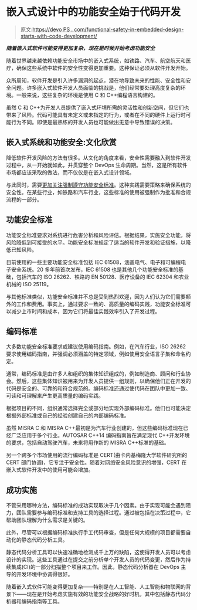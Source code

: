 # 嵌入式设计中的功能安全始于代码开发

> 原文:[https://devo PS . com/functional-safety-in-embedded-design-starts-with-code-development/](https://devops.com/functional-safety-in-embedded-design-starts-with-code-development/)

***随着嵌入式软件可能变得更加复杂，现在是时候开始考虑功能安全***

随着世界越来越依赖功能安全市场中的嵌入式系统，如铁路、汽车、航空航天和医疗，确保这些系统中软件的安全性变得更加重要。这种保证必须从软件开发开始。

众所周知，软件开发是引入许多漏洞的起点，潜在地导致未来的性能、安全性和安全问题。许多嵌入式软件开发人员面临的挑战是，他们经常要处理高度复杂的环境。一般来说，这些复杂的环境是使用 C 和 C++编程语言构建的。

虽然 C 和 C++为开发人员提供了嵌入式环境所需的灵活性和创新空间，但它们也带来了风险。代码可能具有未定义或未指定的行为，或者在不同的硬件上运行时可能行为不同。即使是最熟练的开发人员也可能做出无意中导致错误的决策。

## 嵌入式系统和功能安全:文化欣赏

降低软件开发风险的方法有很多。从文化的角度来看，安全性需要融入到软件开发过程中，从一开始就如此，并贯穿整个 DevOps 生命周期。当然，这是所有软件市场都应该采取的做法，而不仅仅是在嵌入式设计领域。

与此同时，需要[更加关注强制遵守功能安全标准](https://devops.com/safety-nets-become-optional/)。这种实践需要策略来确保系统的安全性。在某些行业，如铁路和汽车行业，这些标准的使用被强制作为批准和合规流程的一部分。

## 功能安全标准

功能安全标准要求对系统进行危害分析和风险评估。根据结果，实施安全功能，将风险降低到可接受的水平。功能安全标准规定了适当的软件开发和验证措施，以降低已知风险。

目前使用的一些主要功能安全标准包括 IEC 61508，涵盖电气、电子和可编程电子安全系统。20 多年前首次发布，IEC 61508 也是其他几个功能安全标准的基础，包括汽车的 ISO 26262、铁路的 EN 50128、医疗设备的 IEC 62304 和农业机械的 ISO 25119。

与其他标准类似，功能安全标准并不总是受到热烈欢迎，因为人们认为它们需要额外的工作和费用。事实上，通过要求一致的、高质量的编码实践，功能安全标准可以减少上市时间和成本，因为它们将最佳实践效率引入了开发过程。

## 编码标准

大多数功能安全标准要求或建议使用编码指南。例如，在汽车行业，ISO 26262 要求使用编码指南，并强调必须涵盖的特定领域，例如使用安全语言子集和命名约定。

通常，编码标准是由许多人和组织的集体知识组成的，例如制造商、顾问和行业协会。然后，这些集体知识被用来为开发人员提供一组规则，以确保他们正在开发的代码是安全的、可靠的和符合规范的。编码标准还通过使代码在团队中更加一致、可读和可理解来产生更高质量的编码实践。

根据项目的不同，组织通常选择完全或部分地实现外部编码标准。他们也可能决定根据外部标准或自己的经验创建自己的内部编码标准。

虽然 MISRA C 和 MISRA C++最初是为汽车行业创建的，但这些编码标准现在已经广泛应用于多个行业。AUTOSAR C++14 编码指南旨在满足现代 C++开发环境的要求，包括自动驾驶汽车，未来将用作新的 MISRA C++标准的基础。

另一个跨多个市场使用的流行编码标准是 CERT(由卡内基梅隆大学软件研究所的 CERT 部门协调)，它专注于安全性。随着对网络安全风险意识的增强，CERT 在嵌入式软件开发中的使用可能会增加。

## 成功实施

不管采用哪种方法，编码标准的成功实现取决于几个因素。由于实现可能会遇到阻力，团队需要参与编码标准和支持工具的选择过程。通过被包括在决策过程中，它帮助团队理解为什么需求是关键的。

此外，尽管可以根据编码标准执行手工代码审查，但是任何大规模的项目都需要自动化的静态代码分析工具。

静态代码分析工具可以快速准确地检测成千上万的缺陷，这使得开发人员可以考虑设计的实现。这些工具通过在提交之前分析单个开发人员的代码变更，然后作为持续集成(CI)的一部分扫描整个项目来工作。因此，静态代码分析器在 DevOps 主导的开发环境中协调得很好。

随着嵌入式软件可能变得更加复杂——特别是在人工智能、人工智能和物联网的背景下——现在是开始考虑实施有效的功能安全战略的好时机，其中包括静态代码分析器和编码指南等工具。
